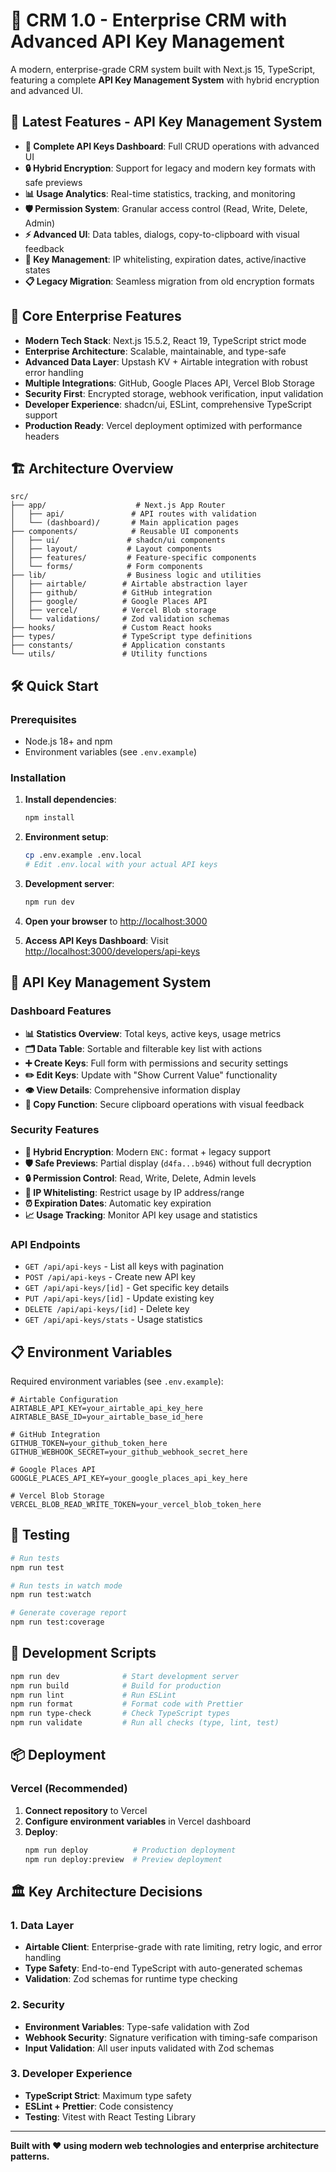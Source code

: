 # 🚀 CRM 1.0 - Enterprise CRM with Advanced API Key Management

A modern, enterprise-grade CRM system built with Next.js 15, TypeScript, featuring a complete **API Key Management System** with hybrid encryption and advanced UI.

## 🌟 **Latest Features - API Key Management System**

- **🔐 Complete API Keys Dashboard**: Full CRUD operations with advanced UI
- **🔒 Hybrid Encryption**: Support for legacy and modern key formats with safe previews
- **📊 Usage Analytics**: Real-time statistics, tracking, and monitoring
- **🛡️ Permission System**: Granular access control (Read, Write, Delete, Admin)
- **⚡ Advanced UI**: Data tables, dialogs, copy-to-clipboard with visual feedback
- **🔧 Key Management**: IP whitelisting, expiration dates, active/inactive states
- **📋 Legacy Migration**: Seamless migration from old encryption formats

## 🏢 **Core Enterprise Features**

- **Modern Tech Stack**: Next.js 15.5.2, React 19, TypeScript strict mode
- **Enterprise Architecture**: Scalable, maintainable, and type-safe
- **Advanced Data Layer**: Upstash KV + Airtable integration with robust error handling
- **Multiple Integrations**: GitHub, Google Places API, Vercel Blob Storage
- **Security First**: Encrypted storage, webhook verification, input validation
- **Developer Experience**: shadcn/ui, ESLint, comprehensive TypeScript support
- **Production Ready**: Vercel deployment optimized with performance headers

## 🏗️ **Architecture Overview**

```
src/
├── app/                    # Next.js App Router
│   ├── api/               # API routes with validation
│   └── (dashboard)/       # Main application pages
├── components/            # Reusable UI components
│   ├── ui/               # shadcn/ui components
│   ├── layout/           # Layout components
│   ├── features/         # Feature-specific components
│   └── forms/            # Form components
├── lib/                  # Business logic and utilities
│   ├── airtable/        # Airtable abstraction layer
│   ├── github/          # GitHub integration
│   ├── google/          # Google Places API
│   ├── vercel/          # Vercel Blob storage
│   └── validations/     # Zod validation schemas
├── hooks/               # Custom React hooks
├── types/               # TypeScript type definitions
├── constants/           # Application constants
└── utils/               # Utility functions
```

## 🛠️ **Quick Start**

### Prerequisites

- Node.js 18+ and npm
- Environment variables (see `.env.example`)

### Installation

1. **Install dependencies**:
   ```bash
   npm install
   ```

2. **Environment setup**:
   ```bash
   cp .env.example .env.local
   # Edit .env.local with your actual API keys
   ```

3. **Development server**:
   ```bash
   npm run dev
   ```

4. **Open your browser** to [http://localhost:3000](http://localhost:3000)

5. **Access API Keys Dashboard**: Visit [http://localhost:3000/developers/api-keys](http://localhost:3000/developers/api-keys)

## 🔑 **API Key Management System**

### Dashboard Features
- **📊 Statistics Overview**: Total keys, active keys, usage metrics
- **🗂️ Data Table**: Sortable and filterable key list with actions
- **➕ Create Keys**: Full form with permissions and security settings
- **✏️ Edit Keys**: Update with "Show Current Value" functionality
- **👁️ View Details**: Comprehensive information display
- **🔗 Copy Function**: Secure clipboard operations with visual feedback

### Security Features
- **🔐 Hybrid Encryption**: Modern `ENC:` format + legacy support
- **🛡️ Safe Previews**: Partial display (`d4fa...b946`) without full decryption
- **🔒 Permission Control**: Read, Write, Delete, Admin levels
- **📍 IP Whitelisting**: Restrict usage by IP address/range
- **⏰ Expiration Dates**: Automatic key expiration
- **📈 Usage Tracking**: Monitor API key usage and statistics

### API Endpoints
- `GET /api/api-keys` - List all keys with pagination
- `POST /api/api-keys` - Create new API key
- `GET /api/api-keys/[id]` - Get specific key details
- `PUT /api/api-keys/[id]` - Update existing key
- `DELETE /api/api-keys/[id]` - Delete key
- `GET /api/api-keys/stats` - Usage statistics

## 📋 **Environment Variables**

Required environment variables (see `.env.example`):

```env
# Airtable Configuration
AIRTABLE_API_KEY=your_airtable_api_key_here
AIRTABLE_BASE_ID=your_airtable_base_id_here

# GitHub Integration
GITHUB_TOKEN=your_github_token_here
GITHUB_WEBHOOK_SECRET=your_github_webhook_secret_here

# Google Places API
GOOGLE_PLACES_API_KEY=your_google_places_api_key_here

# Vercel Blob Storage
VERCEL_BLOB_READ_WRITE_TOKEN=your_vercel_blob_token_here
```

## 🧪 **Testing**

```bash
# Run tests
npm run test

# Run tests in watch mode
npm run test:watch

# Generate coverage report
npm run test:coverage
```

## 🔧 **Development Scripts**

```bash
npm run dev              # Start development server
npm run build            # Build for production
npm run lint             # Run ESLint
npm run format           # Format code with Prettier
npm run type-check       # Check TypeScript types
npm run validate         # Run all checks (type, lint, test)
```

## 📦 **Deployment**

### Vercel (Recommended)

1. **Connect repository** to Vercel
2. **Configure environment variables** in Vercel dashboard
3. **Deploy**:
   ```bash
   npm run deploy          # Production deployment
   npm run deploy:preview  # Preview deployment
   ```

## 🏛️ **Key Architecture Decisions**

### 1. **Data Layer**
- **Airtable Client**: Enterprise-grade with rate limiting, retry logic, and error handling
- **Type Safety**: End-to-end TypeScript with auto-generated schemas
- **Validation**: Zod schemas for runtime type checking

### 2. **Security**
- **Environment Variables**: Type-safe validation with Zod
- **Webhook Security**: Signature verification with timing-safe comparison
- **Input Validation**: All user inputs validated with Zod schemas

### 3. **Developer Experience**
- **TypeScript Strict**: Maximum type safety
- **ESLint + Prettier**: Code consistency
- **Testing**: Vitest with React Testing Library

---

**Built with ❤️ using modern web technologies and enterprise architecture patterns.**

